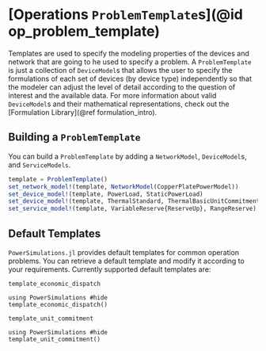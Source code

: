 # [Operations `ProblemTemplate`s](@id op_problem_template)

Templates are used to specify the modeling properties of the devices and network that are going to he used to specify a problem.
A `ProblemTemplate` is just a collection of `DeviceModel`s that allows the user to specify the formulations
of each set of devices (by device type) independently so that the modeler can adjust the level of detail according to the question of interest and the available data.
For more information about valid `DeviceModel`s and their mathematical representations, check out the [Formulation Library](@ref formulation_intro).

## Building a `ProblemTemplate`

You can build a `ProblemTemplate` by adding a `NetworkModel`, `DeviceModel`s, and `ServiceModels`.

```julia
template = ProblemTemplate()
set_network_model!(template, NetworkModel(CopperPlatePowerModel))
set_device_model!(template, PowerLoad, StaticPowerLoad)
set_device_model!(template, ThermalStandard, ThermalBasicUnitCommitment)
set_service_model!(template, VariableReserve{ReserveUp}, RangeReserve)
```

## Default Templates

`PowerSimulations.jl` provides default templates for common operation problems. You can retrieve a default template and modify it according
to your requirements. Currently supported default templates are:

```@docs; canonical=false
template_economic_dispatch
```

```@example
using PowerSimulations #hide
template_economic_dispatch()
```

```@docs; canonical=false
template_unit_commitment
```

```@example
using PowerSimulations #hide
template_unit_commitment()
```
